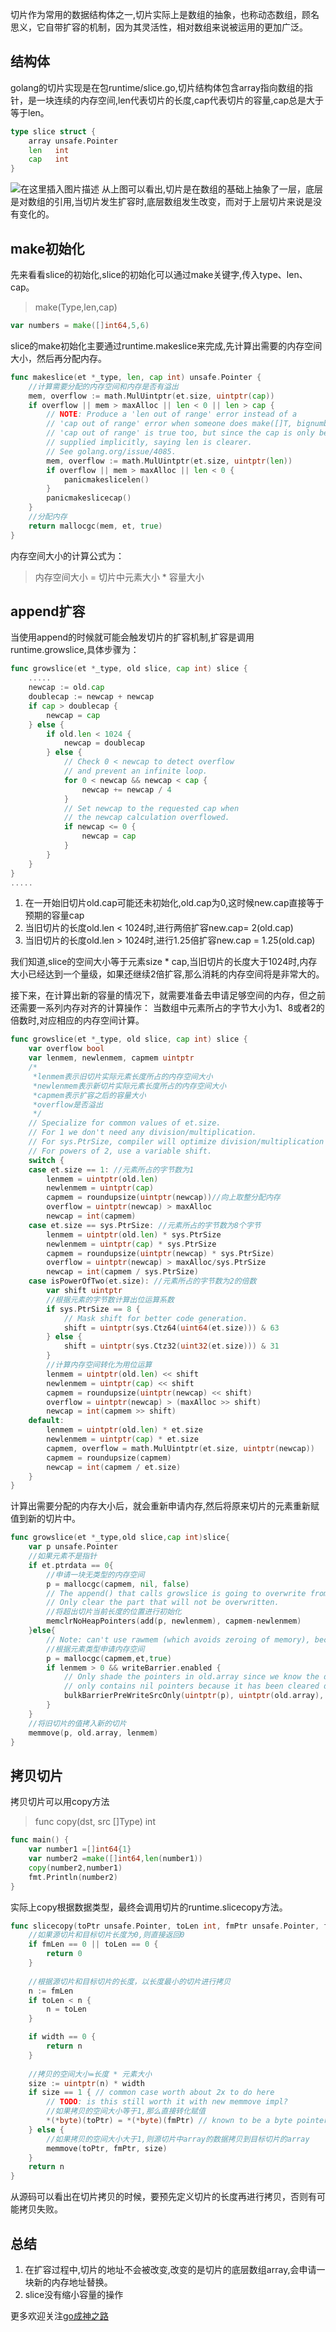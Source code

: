 ﻿切片作为常用的数据结构体之一,切片实际上是数组的抽象，也称动态数组，顾名思义，它自带扩容的机制，因为其灵活性，相对数组来说被运用的更加广泛。
## 结构体
golang的切片实现是在包runtime/slice.go,切片结构体包含array指向数组的指针，是一块连续的内存空间,len代表切片的长度,cap代表切片的容量,cap总是大于等于len。
```go
type slice struct {
	array unsafe.Pointer
	len   int
	cap   int
}
```
![在这里插入图片描述](https://img-blog.csdnimg.cn/20210129150810334.png?x-oss-process=image/watermark,type_ZmFuZ3poZW5naGVpdGk,shadow_10,text_aHR0cHM6Ly9ibG9nLmNzZG4ubmV0L20wXzM3NzMxMDU2,size_16,color_FFFFFF,t_70)
从上图可以看出,切片是在数组的基础上抽象了一层，底层是对数组的引用,当切片发生扩容时,底层数组发生改变，而对于上层切片来说是没有变化的。
## make初始化
先来看看slice的初始化,slice的初始化可以通过make关键字,传入type、len、cap。

> make(Type,len,cap)

```go
var numbers = make([]int64,5,6)
```

slice的make初始化主要通过runtime.makeslice来完成,先计算出需要的内存空间大小，然后再分配内存。
```go
func makeslice(et *_type, len, cap int) unsafe.Pointer {
	//计算需要分配的内存空间和内存是否有溢出
	mem, overflow := math.MulUintptr(et.size, uintptr(cap))
	if overflow || mem > maxAlloc || len < 0 || len > cap {
		// NOTE: Produce a 'len out of range' error instead of a
		// 'cap out of range' error when someone does make([]T, bignumber).
		// 'cap out of range' is true too, but since the cap is only being
		// supplied implicitly, saying len is clearer.
		// See golang.org/issue/4085.
		mem, overflow := math.MulUintptr(et.size, uintptr(len))
		if overflow || mem > maxAlloc || len < 0 {
			panicmakeslicelen()
		}
		panicmakeslicecap()
	}
	//分配内存
	return mallocgc(mem, et, true)
}
```
内存空间大小的计算公式为：
> 内存空间大小 = 切片中元素大小 * 容量大小

## append扩容
当使用append的时候就可能会触发切片的扩容机制,扩容是调用runtime.growslice,具体步骤为：
```go
func growslice(et *_type, old slice, cap int) slice {
	.....
	newcap := old.cap
	doublecap := newcap + newcap
	if cap > doublecap {
		newcap = cap
	} else {
		if old.len < 1024 {
			newcap = doublecap
		} else {
			// Check 0 < newcap to detect overflow
			// and prevent an infinite loop.
			for 0 < newcap && newcap < cap {
				newcap += newcap / 4
			}
			// Set newcap to the requested cap when
			// the newcap calculation overflowed.
			if newcap <= 0 {
				newcap = cap
			}
		}
	}
}
.....
```
 1. 在一开始旧切片old.cap可能还未初始化,old.cap为0,这时候new.cap直接等于预期的容量cap
 2. 当旧切片的长度old.len < 1024时,进行两倍扩容new.cap= 2(old.cap)
 3. 当旧切片的长度old.len > 1024时,进行1.25倍扩容new.cap = 1.25(old.cap)

我们知道,slice的空间大小等于元素size * cap,当旧切片的长度大于1024时,内存大小已经达到一个量级，如果还继续2倍扩容,那么消耗的内存空间将是非常大的。


接下来，在计算出新的容量的情况下，就需要准备去申请足够空间的内存，但之前还需要一系列内存对齐的计算操作：
当数组中元素所占的字节大小为1、8或者2的倍数时,对应相应的内存空间计算。
```go
func growslice(et *_type, old slice, cap int) slice {
	var overflow bool
	var lenmem, newlenmem, capmem uintptr
	/*
	 *lenmem表示旧切片实际元素长度所占的内存空间大小
	 *newlenmem表示新切片实际元素长度所占的内存空间大小
	 *capmem表示扩容之后的容量大小
	 *overflow是否溢出
	 */
	// Specialize for common values of et.size.
	// For 1 we don't need any division/multiplication.
	// For sys.PtrSize, compiler will optimize division/multiplication into a shift by a constant.
	// For powers of 2, use a variable shift.
	switch {
	case et.size == 1: //元素所占的字节数为1
		lenmem = uintptr(old.len)
		newlenmem = uintptr(cap)
		capmem = roundupsize(uintptr(newcap))//向上取整分配内存
		overflow = uintptr(newcap) > maxAlloc
		newcap = int(capmem)
	case et.size == sys.PtrSize: //元素所占的字节数为8个字节
		lenmem = uintptr(old.len) * sys.PtrSize
		newlenmem = uintptr(cap) * sys.PtrSize
		capmem = roundupsize(uintptr(newcap) * sys.PtrSize)
		overflow = uintptr(newcap) > maxAlloc/sys.PtrSize
		newcap = int(capmem / sys.PtrSize)
	case isPowerOfTwo(et.size): //元素所占的字节数为2的倍数
		var shift uintptr
		//根据元素的字节数计算出位运算系数
		if sys.PtrSize == 8 {
			// Mask shift for better code generation.
			shift = uintptr(sys.Ctz64(uint64(et.size))) & 63
		} else {
			shift = uintptr(sys.Ctz32(uint32(et.size))) & 31
		}
		//计算内存空间转化为用位运算
		lenmem = uintptr(old.len) << shift
		newlenmem = uintptr(cap) << shift
		capmem = roundupsize(uintptr(newcap) << shift)
		overflow = uintptr(newcap) > (maxAlloc >> shift)
		newcap = int(capmem >> shift)
	default:
		lenmem = uintptr(old.len) * et.size
		newlenmem = uintptr(cap) * et.size
		capmem, overflow = math.MulUintptr(et.size, uintptr(newcap))
		capmem = roundupsize(capmem)
		newcap = int(capmem / et.size)
	}
}
```

计算出需要分配的内存大小后，就会重新申请内存,然后将原来切片的元素重新赋值到新的切片中。
```go
func growslice(et *_type,old slice,cap int)slice{
	var p unsafe.Pointer
	//如果元素不是指针
	if et.ptrdata == 0{
		//申请一块无类型的内存空间
		p = mallocgc(capmem, nil, false)
		// The append() that calls growslice is going to overwrite from old.len to cap (which will be the new length).
		// Only clear the part that will not be overwritten.
		//将超出切片当前长度的位置进行初始化
		memclrNoHeapPointers(add(p, newlenmem), capmem-newlenmem)
	}else{
		// Note: can't use rawmem (which avoids zeroing of memory), because then GC can scan uninitialized memory.
		//根据元素类型申请内存空间
		p = mallocgc(capmem,et,true)
		if lenmem > 0 && writeBarrier.enabled {
			// Only shade the pointers in old.array since we know the destination slice p
			// only contains nil pointers because it has been cleared during alloc.
			bulkBarrierPreWriteSrcOnly(uintptr(p), uintptr(old.array), lenmem-et.size+et.ptrdata)
		}
	}
	//将旧切片的值拷入新的切片
	memmove(p, old.array, lenmem)
}
```

## 拷贝切片
拷贝切片可以用copy方法
> func copy(dst, src []Type) int
```go
func main() {
	var number1 =[]int64{1}
	var number2 =make([]int64,len(number1))
	copy(number2,number1)
	fmt.Println(number2)
}
```
实际上copy根据数据类型，最终会调用切片的runtime.slicecopy方法。
```go
func slicecopy(toPtr unsafe.Pointer, toLen int, fmPtr unsafe.Pointer, fmLen int, width uintptr) int {
	//如果源切片和目标切片长度为0,则直接返回0
	if fmLen == 0 || toLen == 0 {
		return 0
	}
	
	//根据源切片和目标切片的长度，以长度最小的切片进行拷贝
	n := fmLen
	if toLen < n {
		n = toLen
	}

	if width == 0 {
		return n
	}
	
	//拷贝的空间大小=长度 * 元素大小
	size := uintptr(n) * width
	if size == 1 { // common case worth about 2x to do here
		// TODO: is this still worth it with new memmove impl?
		//如果拷贝的空间大小等于1,那么直接转化赋值
		*(*byte)(toPtr) = *(*byte)(fmPtr) // known to be a byte pointer
	} else {
		//如果拷贝的空间大小大于1,则源切片中array的数据拷贝到目标切片的array
		memmove(toPtr, fmPtr, size)
	}
	return n
}
```
从源码可以看出在切片拷贝的时候，要预先定义切片的长度再进行拷贝，否则有可能拷贝失败。

## 总结
 1. 在扩容过程中,切片的地址不会被改变,改变的是切片的底层数组array,会申请一块新的内存地址替换。
 2. slice没有缩小容量的操作

更多欢迎关注[go成神之路](https://github.com/friendlyhank/toBeTopgopher)

